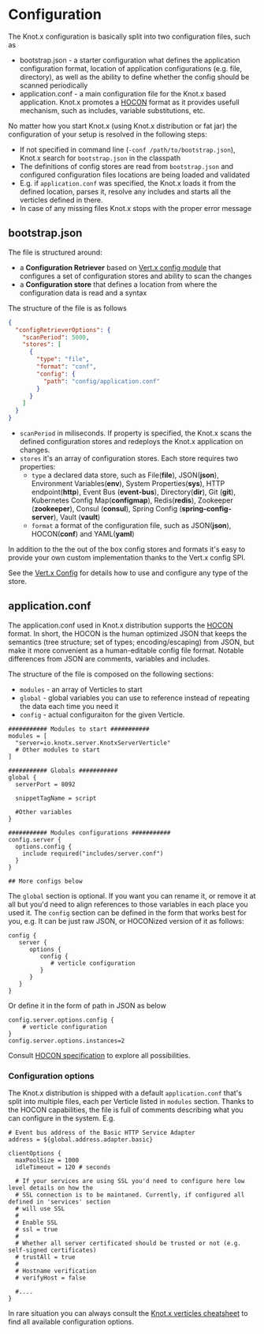 # Configuration

The Knot.x configuration is basically split into two configuration files, such as
- bootstrap.json - a starter configuration what defines the application configuration format, location of application configurations (e.g. file, directory), as well as the ability to define whether the config should be scanned periodically
- application.conf - a main configuration file for the Knot.x based application. Knot.x promotes a [HOCON](https://github.com/lightbend/config/blob/master/HOCON.md) format as it provides usefull mechanism, such as includes, variable substitutions, etc.

No matter how you start Knot.x (using Knot.x distribution or fat jar) the configuration of your setup is resolved in the following steps:
- If not specified in command line (`-conf /path/to/bootstrap.json`), Knot.x search for `bootstrap.json` in the classpath
- The definitions of config stores are read from `bootstrap.json` and configured configuration files locations are being loaded and validated
- E.g. if `application.conf` was specified, the Knot.x loads it from the defined location, parses it, resolve any includes and starts all the verticles defined in there.
- In case of any missing files Knot.x stops with the proper error message

## bootstrap.json
The file is structured around:
- a **Configuration Retriever** based on [Vert.x config module](https://vertx.io/docs/vertx-config/java/) that configures a set of configuration stores and ability to scan the changes
- a **Configuration store** that defines a location from where the configuration data is read and a syntax

The structure of the file is as follows
```json
{
  "configRetrieverOptions": {
    "scanPeriod": 5000,
    "stores": [
      {
        "type": "file",
        "format": "conf",
        "config": {
          "path": "config/application.conf"
        }
      }
    ]
  }
}
```
- `scanPeriod` in miliseconds. If property is specified, the Knot.x scans the defined configuration stores and redeploys the Knot.x application on changes.
- `stores` it's an array of configuration stores. Each store requires two properties:
  - `type` a declared data store, such as File(**file**), JSON(**json**), Environment Variables(**env**), System Properties(**sys**), HTTP endpoint(**http**), Event Bus (**event-bus**), Directory(**dir**), Git (**git**), Kubernetes Config Map(**configmap**), Redis(**redis**), Zookeeper (**zookeeper**), Consul (**consul**), Spring Config (**spring-config-server**), Vault (**vault**)
  - `format` a format of the configuration file, such as JSON(**json**), HOCON(**conf**) and YAML(**yaml**)
  
In addition to the the out of the box config stores and formats it's easy to provide your own custom implementation thanks to the Vert.x config SPI.
  
See the [Vert.x Config](https://vertx.io/docs/vertx-config/java/) for details how to use and configure any type of the store.

## application.conf
The application.conf used in Knot.x distribution supports the [HOCON](https://github.com/typesafehub/config/blob/master/HOCON.md) format. 
In short, the HOCON is the human optimized JSON that keeps the semantics (tree structure; set of types; encoding/escaping) from JSON, but 
make it more convenient as a human-editable config file format. Notable differences from JSON are comments, variables and includes.

The structure of the file is composed on the following sections:
- `modules` - an array of Verticles to start
- `global` - global variables you can use to reference instead of repeating the data each time you need it
- `config` - actual configuraiton for the given Verticle.
```hocon
########### Modules to start ###########
modules = [
  "server=io.knotx.server.KnotxServerVerticle"
  # Other modules to start
]

########### Globals ###########
global {
  serverPort = 8092

  snippetTagName = script

  #Other variables
}

########### Modules configurations ###########
config.server {
  options.config {
    include required("includes/server.conf")
  }
}

## More configs below

```

The `global` section is optional. If you want you can rename it, or remove it at all but you'd need to align references to those variables in each place you used it.
The `config` section can be defined in the form that works best for you, e.g.
It can be just raw JSON, or HOCONized version of it as follows:
```hocon
config {
   server {
      options {
         config {
            # verticle configuration
         }
      }
   }
}
```
Or define it in the form of path in JSON as below
```hocon
config.server.options.config {
    # verticle configuration
}
config.server.options.instances=2
```

Consult [HOCON specification](https://github.com/typesafehub/config/blob/master/HOCON.md) to explore all possibilities.

### Configuration options
The Knot.x distribution is shipped with a default `application.conf` that's split into multiple files, each per Verticle 
listed in `modules` section.
Thanks to the HOCON capabilities, the file is full of comments describing what you can configure in the system. E.g.
```hocon
# Event bus address of the Basic HTTP Service Adapter
address = ${global.address.adapter.basic}

clientOptions {
  maxPoolSize = 1000
  idleTimeout = 120 # seconds

  # If your services are using SSL you'd need to configure here low level details on how the
  # SSL connection is to be maintaned. Currently, if configured all defined in 'services' section
  # will use SSL
  #
  # Enable SSL
  # ssl = true
  #
  # Whether all server certificated should be trusted or not (e.g. self-signed certificates)
  # trustAll = true
  #
  # Hostname verification
  # verifyHost = false
  
  #....
}

```
In rare situation you can always consult the [Knot.x verticles cheatsheet](https://github.com/Cognifide/knotx/blob/master/documentation/src/main/cheatsheet/cheatsheets.adoc)
to find all available configuration options.